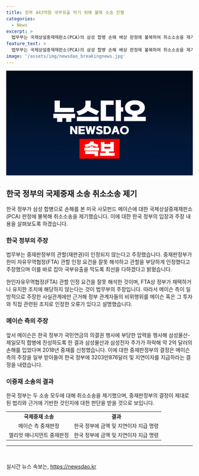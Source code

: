 ```yaml
---
title: 정부 443억원 국부유출 막기 위해 불복 소송 진행
categories:
  - News
excerpt: >
  법무부는 국제상설중재재판소(PCA)의 삼성 합병 손해 배상 판정에 불복하여 취소소송을 제기했다. 이유는 중재판정부의 관할이 인정되지 않는다는 것으로, 한미 자유무역협정(FTA) 관할 인정 요건을 잘못 해석한 것이라고 주장했다. 또한, 개별 공무원의 비위 행위는 FTA상 정부가 채택하거나 유지한 조치에 해당하지 않는다는 판단이었다. 이에 대해 법무부는 메이슨의 주장이 사실과 다르며, 메이슨은 청구권자로서 자격이 없다고 주장했다. 또한, 케이맨 제도의 케이맨 펀드가 보유한 삼성물산 주식의 소유자로 메이슨을 인정한 것에도 이의를 제기했다. 한편, PCA는 이와 유사한 사례에서 한국 정부에 대한 손해배상 판정이 있었는데, 이에 대해서도 정부는 취소소송을 제기한 상태이다.
feature_text: >
  법무부는 국제상설중재재판소(PCA)의 삼성 합병 손해 배상 판정에 불복하여 취소소송을 제기했다. 이유는 중재판정부의 관할이 인정되지 않는다는 것으로, 한미 자유무역협정(FTA) 관할 인정 요건을 잘못 해석한 것이라고 주장했다. 또한, 개별 공무원의 비위 행위는 FTA상 정부가 채택하거나 유지한 조치에 해당하지 않는다는 판단이었다. 이에 대해 법무부는 메이슨의 주장이 사실과 다르며, 메이슨은 청구권자로서 자격이 없다고 주장했다. 또한, 케이맨 제도의 케이맨 펀드가 보유한 삼성물산 주식의 소유자로 메이슨을 인정한 것에도 이의를 제기했다. 한편, PCA는 이와 유사한 사례에서 한국 정부에 대한 손해배상 판정이 있었는데, 이에 대해서도 정부는 취소소송을 제기한 상태이다.
image: '/assets/img/newsdao_breakingnews.jpg'
---
```


<p><img src="/assets/img/newsdao_breakingnews.jpg" alt="bookingtag 속보" /></p>

<h2 data-ke-size="size26">한국 정부의 국제중재 소송 취소소송 제기</h2>

<p data-ke-size="size16">한국 정부가 삼성 합병으로 손해를 본 미국 사모펀드 메이슨에 대한 국제상설중재재판소(PCA) 판정에 불복해 취소소송을 제기했습니다. 이에 대한 한국 정부의 입장과 주장 내용을 살펴보도록 하겠습니다.</p>

<h3>한국 정부의 주장</h3>

<p data-ke-size="size16">법무부는 중재판정부의 관할(재판권)이 인정되지 않는다고 주장했습니다. 중재판정부가 한미 자유무역협정(FTA) 관할 인정 요건을 잘못 해석하고 관할을 부당하게 인정했다고 주장했으며 이를 바로 잡아 국부유출을 막도록 최선을 다하겠다고 밝혔습니다.</p>

<p data-ke-size="size16">한인자유무역협정(FTA) 관할 인정 요건을 잘못 해석한 것이며, FTA상 정부가 채택하거나 유지한 조치에 해당하지 않는다는 것이 법무부의 주장입니다. 따라서 메이슨 측이 일방적으로 주장한 사실관계에만 근거해 정부 관계자들의 비위행위를 메이슨 혹은 그 투자와 직접 관련된 조치로 인정한 오류가 있다고 설명했습니다.</p>

<h3>메이슨 측의 주장</h3>

<p data-ke-size="size16">앞서 메이슨은 한국 정부가 국민연금의 의결권 행사에 부당한 압력을 행사해 삼성물산-제일모직 합병에 찬성하도록 한 결과 삼성물산과 삼성전자 주가가 하락해 약 2억 달러의 손해를 입었다며 2018년 중재를 신청했습니다. 이에 대한 중재판정부의 결정은 메이슨 측의 주장을 일부 받아들여 한국 정부에 3203만876달러 및 지연이자를 지급하라는 결정을 내렸습니다.</p>

<h3>이중재 소송의 결과</h3>

<p data-ke-size="size16">한국 정부는 두 소송 모두에 대해 취소소송을 제기했으며, 중재판정부의 결정이 제대로된 법리와 근거에 기반한 것인지에 대한 판단을 받을 것으로 보입니다.</p>

<table>
  <tr>
    <td style="text-align: center; height: 17px;"><b>국제중재 소송</b></td>
    <td style="text-align: center; height: 17px;"><b>결과</b></td>
  </tr>
  <tr>
    <td style="text-align: center; height: 17px;">메이슨 측 중재판정</td>
    <td style="text-align: center; height: 17px;">한국 정부에 금액 및 지연이자 지급 명령</td>
  </tr>
  <tr>
    <td style="text-align: center; height: 17px;">엘리엇 매니지먼트 중재판정</td>
    <td style="text-align: center; height: 17px;">한국 정부에 금액 및 지연이자 지급 명령</td>
  </tr>
</table>

<hr data-ke-size="size16">

<p data-ke-size="size16">&nbsp;</p>
실시간 뉴스 속보는, <a href="https://newsdao.kr" rel="dofollow">https://newsdao.kr</a>


